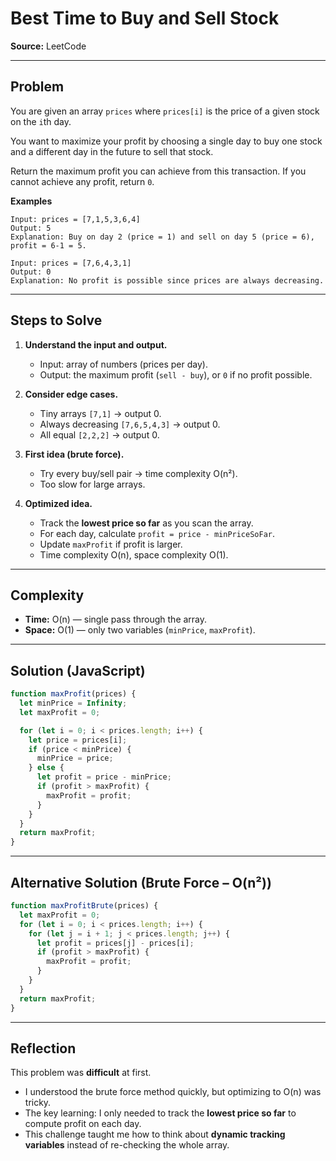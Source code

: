 # Best Time to Buy and Sell Stock

**Source:** LeetCode  

---

## Problem
You are given an array `prices` where `prices[i]` is the price of a given stock on the `i`th day.  

You want to maximize your profit by choosing a single day to buy one stock and a different day in the future to sell that stock.  

Return the maximum profit you can achieve from this transaction. If you cannot achieve any profit, return `0`.  

**Examples**
```
Input: prices = [7,1,5,3,6,4]  
Output: 5  
Explanation: Buy on day 2 (price = 1) and sell on day 5 (price = 6), profit = 6-1 = 5.

Input: prices = [7,6,4,3,1]  
Output: 0  
Explanation: No profit is possible since prices are always decreasing.
```

---

## Steps to Solve
1. **Understand the input and output.**  
   - Input: array of numbers (prices per day).  
   - Output: the maximum profit (`sell - buy`), or `0` if no profit possible.  

2. **Consider edge cases.**  
   - Tiny arrays `[7,1]` → output 0.  
   - Always decreasing `[7,6,5,4,3]` → output 0.  
   - All equal `[2,2,2]` → output 0.  

3. **First idea (brute force).**  
   - Try every buy/sell pair → time complexity O(n²).  
   - Too slow for large arrays.  

4. **Optimized idea.**  
   - Track the **lowest price so far** as you scan the array.  
   - For each day, calculate `profit = price - minPriceSoFar`.  
   - Update `maxProfit` if profit is larger.  
   - Time complexity O(n), space complexity O(1).  

---

## Complexity
- **Time:** O(n) — single pass through the array.  
- **Space:** O(1) — only two variables (`minPrice`, `maxProfit`).  

---

## Solution (JavaScript)
```javascript
function maxProfit(prices) {
  let minPrice = Infinity;
  let maxProfit = 0;

  for (let i = 0; i < prices.length; i++) {
    let price = prices[i];
    if (price < minPrice) {
      minPrice = price;
    } else {
      let profit = price - minPrice;
      if (profit > maxProfit) {
        maxProfit = profit;
      }
    }
  }
  return maxProfit;
}
```

---

## Alternative Solution (Brute Force – O(n²))
```javascript
function maxProfitBrute(prices) {
  let maxProfit = 0;
  for (let i = 0; i < prices.length; i++) {
    for (let j = i + 1; j < prices.length; j++) {
      let profit = prices[j] - prices[i];
      if (profit > maxProfit) {
        maxProfit = profit;
      }
    }
  }
  return maxProfit;
}
```

---

## Reflection
This problem was **difficult** at first.  
- I understood the brute force method quickly, but optimizing to O(n) was tricky.  
- The key learning: I only needed to track the **lowest price so far** to compute profit on each day.  
- This challenge taught me how to think about **dynamic tracking variables** instead of re-checking the whole array.  
